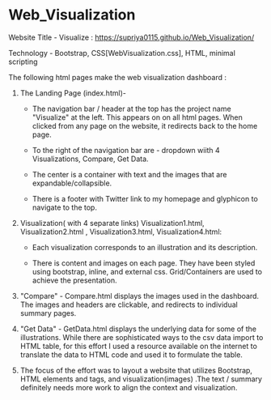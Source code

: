 # Web_Visualization

Website Title - Visualize : https://supriya0115.github.io/Web_Visualization/

Technology - Bootstrap, CSS[WebVisualization.css], HTML, minimal scripting

The following html pages make the web visualization dashboard : 

1. The Landing Page (index.html)-
   * The navigation bar / header at the top has the project name "Visualize" at the left. This appears on on all html pages. When clicked from any page on the website, it redirects back to the home page.

   * To the right of the navigation bar are - dropdown wiith 4 Visualizations, Compare, Get Data.

   * The center is a container with text and the images that are expandable/collapsible.

   * There is a footer with Twitter link to my homepage and glyphicon to navigate to the top.

2. Visualization( with 4 separate links) Visualization1.html, Visualization2.html , Visualization3.html, Visualization4.html:

   * Each visualization corresponds to an illustration and its description.

   * There is content and images on each page. They have been styled using bootstrap, inline, and external css. Grid/Containers are used to achieve the presentation.

3. "Compare" - Compare.html displays the images used in the dashboard. The images and headers are clickable, and redirects to individual summary pages.

4. "Get Data" - GetData.html displays the underlying data for some of the illustrations. While there are sophisticated ways to the csv data import to HTML table, for this effort I used a resource available on the internet to translate the data to HTML code and used it to formulate the table.

5. The focus of the effort was to layout a website that utilizes Bootstrap, HTML elements and tags, and visualization(images) .The text / summary definitely needs more work to align the context and visualization. 


